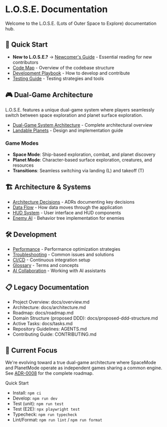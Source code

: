 # L.O.S.E. Documentation

Welcome to the L.O.S.E. (Lots of Outer Space to Explore) documentation hub.

## 🚀 Quick Start

- **New to L.O.S.E.?** → [Newcomer's Guide](newcomer-guide.md) - Essential reading for new contributors
- [Code Map](code-map.md) - Overview of the codebase structure
- [Development Playbook](dev-playbook.md) - How to develop and contribute
- [Testing Guide](testing.md) - Testing strategies and tools

## 🎮 Dual-Game Architecture

L.O.S.E. features a unique dual-game system where players seamlessly switch between space exploration and planet surface exploration.

- [Dual-Game System Architecture](architecture/dual-game-system.md) - Complete architectural overview
- [Landable Planets](landable-planets.md) - Design and implementation guide

### Game Modes

- **Space Mode**: Ship-based exploration, combat, and planet discovery
- **Planet Mode**: Character-based surface exploration, creatures, and resources
- **Transitions**: Seamless switching via landing (L) and takeoff (T)

## 🏗️ Architecture & Systems

- [Architecture Decisions](decisions/) - ADRs documenting key decisions
- [Data Flow](data-flow.md) - How data moves through the application
- [HUD System](hud.md) - User interface and HUD components
- [Enemy AI](enemy-ai.md) - Behavior tree implementation for enemies

## 🛠️ Development

- [Performance](performance.md) - Performance optimization strategies
- [Troubleshooting](troubleshooting.md) - Common issues and solutions
- [CI/CD](ci.md) - Continuous integration setup
- [Glossary](glossary.md) - Terms and concepts
- [AI Collaboration](ai-collab.md) - Working with AI assistants

## 📋 Legacy Documentation

- Project Overview: docs/overview.md
- Architecture: docs/architecture.md
- Roadmap: docs/roadmap.md
- Domain Structure (proposed DDD): docs/proposed-ddd-structure.md
- Active Tasks: docs/tasks.md
- Repository Guidelines: AGENTS.md
- Contributing Guide: CONTRIBUTING.md

## 🎯 Current Focus

We're evolving toward a true dual-game architecture where SpaceMode and PlanetMode operate as independent games sharing a common engine. See [ADR-0008](decisions/adr-0008-engine-extraction-plan.md) for the complete roadmap.

Quick Start

- Install: `npm ci`
- Develop: `npm run dev`
- Test (unit): `npm run test`
- Test (E2E): `npx playwright test`
- Typecheck: `npm run typecheck`
- Lint/Format: `npm run lint` / `npm run format`
